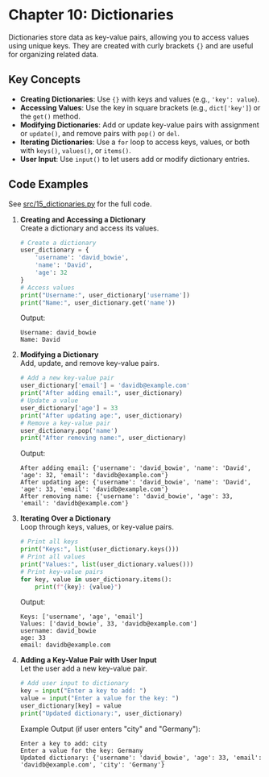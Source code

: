 # Chapter 10: Dictionaries

Dictionaries store data as key-value pairs, allowing you to access values using unique keys. They are created with curly brackets `{}` and are useful for organizing related data.

## Key Concepts
- **Creating Dictionaries**: Use `{}` with keys and values (e.g., `'key': value`).
- **Accessing Values**: Use the key in square brackets (e.g., `dict['key']`) or the `get()` method.
- **Modifying Dictionaries**: Add or update key-value pairs with assignment or `update()`, and remove pairs with `pop()` or `del`.
- **Iterating Dictionaries**: Use a `for` loop to access keys, values, or both with `keys()`, `values()`, or `items()`.
- **User Input**: Use `input()` to let users add or modify dictionary entries.

## Code Examples
See [src/15_dictionaries.py](../../src/015_dictionaries/15_dictionaries.py) for the full code.

1. **Creating and Accessing a Dictionary**  
   Create a dictionary and access its values.

   ```python
   # Create a dictionary
   user_dictionary = {
       'username': 'david_bowie',
       'name': 'David',
       'age': 32
   }
   # Access values
   print("Username:", user_dictionary['username'])
   print("Name:", user_dictionary.get('name'))
   ```

   Output:
   ```
   Username: david_bowie
   Name: David
   ```

2. **Modifying a Dictionary**  
   Add, update, and remove key-value pairs.

   ```python
   # Add a new key-value pair
   user_dictionary['email'] = 'davidb@example.com'
   print("After adding email:", user_dictionary)
   # Update a value
   user_dictionary['age'] = 33
   print("After updating age:", user_dictionary)
   # Remove a key-value pair
   user_dictionary.pop('name')
   print("After removing name:", user_dictionary)
   ```

   Output:
   ```
   After adding email: {'username': 'david_bowie', 'name': 'David', 'age': 32, 'email': 'davidb@example.com'}
   After updating age: {'username': 'david_bowie', 'name': 'David', 'age': 33, 'email': 'davidb@example.com'}
   After removing name: {'username': 'david_bowie', 'age': 33, 'email': 'davidb@example.com'}
   ```

3. **Iterating Over a Dictionary**  
   Loop through keys, values, or key-value pairs.

   ```python
   # Print all keys
   print("Keys:", list(user_dictionary.keys()))
   # Print all values
   print("Values:", list(user_dictionary.values()))
   # Print key-value pairs
   for key, value in user_dictionary.items():
       print(f"{key}: {value}")
   ```

   Output:
   ```
   Keys: ['username', 'age', 'email']
   Values: ['david_bowie', 33, 'davidb@example.com']
   username: david_bowie
   age: 33
   email: davidb@example.com
   ```

4. **Adding a Key-Value Pair with User Input**  
   Let the user add a new key-value pair.

   ```python
   # Add user input to dictionary
   key = input("Enter a key to add: ")
   value = input("Enter a value for the key: ")
   user_dictionary[key] = value
   print("Updated dictionary:", user_dictionary)
   ```

   Example Output (if user enters "city" and "Germany"):
   ```
   Enter a key to add: city
   Enter a value for the key: Germany
   Updated dictionary: {'username': 'david_bowie', 'age': 33, 'email': 'davidb@example.com', 'city': 'Germany'}
   ```